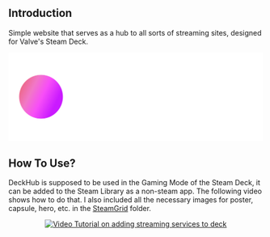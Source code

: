 ## Introduction
Simple website that serves as a hub to all sorts of streaming sites, designed for Valve's Steam Deck.
<p align="center"><a href="https://frietvorkje69.github.io/DeckHub/" target="_blank"><img src="https://github.com/Frietvorkje69/DeckHub/blob/master/DeckHub/steamgrid/logo.png?raw=true" width="700" alt="DeckHub Banner"></a></p>

## How To Use?
DeckHub is supposed to be used in the Gaming Mode of the Steam Deck, it can be added to the Steam Library as a non-steam app. The following video shows how to do that. I also included all the necessary images for poster, capsule, hero, etc. in the <a href="https://github.com/Frietvorkje69/DeckHub/tree/master/DeckHub/SteamGrid" target="_blank">SteamGrid</a> folder.

<p align="center"><a href="https://youtu.be/RCVy2BzxzN8" target="_blank"><img src="https://i.ytimg.com/vi/RCVy2BzxzN8/maxresdefault.jpg" width="700" alt="Video Tutorial on adding streaming services to deck"></a></p>
